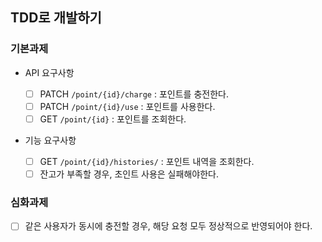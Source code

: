 ## TDD로 개발하기

### 기본과제

- API 요구사항

  - [ ] PATCH `/point/{id}/charge` : 포인트를 충전한다.
  - [ ] PATCH `/point/{id}/use` : 포인트를 사용한다.
  - [ ] GET `/point/{id}` : 포인트를 조회한다.

- 기능 요구사항

  - [ ] GET `/point/{id}/histories/` : 포인트 내역을 조회한다.
  - [ ] 잔고가 부족할 경우, 초인트 사용은 실패해야한다.

### 심화과제

- [ ] 같은 사용자가 동시에 충전할 경우, 해당 요청 모두 정상적으로 반영되어야 한다.
